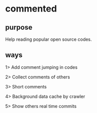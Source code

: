 # commented

## purpose
 Help reading popular open source codes.

## ways
1>  Add comment jumping in codes

2>  Collect comments of others

3>  Short comments

4>  Background data cache by crawler

5>  Show others real time commits 


